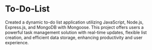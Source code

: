 # To-Do-List

Created a dynamic to-do list application utilizing JavaScript, Node.js, Express.js, and MongoDB with Mongoose. This project offers users a powerful task management solution with real-time updates, flexible list creation, and efficient data storage, enhancing productivity and user experience.
